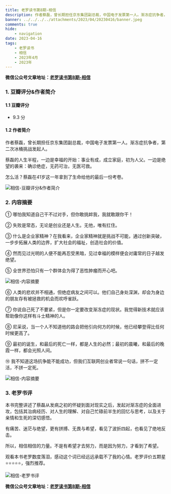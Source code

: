 ```yaml
---
title: 老罗读书第8期-相信
description: 作者蔡磊，曾长期担任京东集团副总裁，中国电子发票第一人。渐冻症抗争者，第二次冰桶挑战发起人。蔡磊的人生半程，一边是幸福的开始：事业有成，成立家庭，初为人父。一边是绝望的袭来：确诊绝症，无药可治，无医可救。怎么活？蔡磊在41岁这一年拿到了生命给他的最后一份考卷。
banner: ../../../../attachments/2023/04/20230416/banner.jpeg
comments: true
hide:
    - navigation
date: 2023-04-16
tags:
    - 老罗读书
    - 相信
    - 2023年4月
    - 2023年
---
```


__微信公众号文章地址：[老罗读书第8期-相信](https://mp.weixin.qq.com/s/MGzsXNCS7Xgv-fHZXt7JgA)__

### 1. 豆瓣评分&作者简介

#### 1.1 豆瓣评分

+ 9.3 分

#### 1.2 作者简介

作者蔡磊，曾长期担任京东集团副总裁，中国电子发票第一人。渐冻症抗争者，第二次冰桶挑战发起人。

蔡磊的人生半程，一边是幸福的开始：事业有成，成立家庭，初为人父。一边是绝望的袭来：确诊绝症，无药可治，无医可救。

怎么活？蔡磊在41岁这一年拿到了生命给他的最后一份考卷。

![相信-豆瓣评分&作者简介](../../../attachments/2023/04/20230416/1.jpeg)

### 2. 内容摘要

① 哪怕我知道自己干不过对手，但你敢挑衅我，我就敢跟你干！

② 失败是常态，无论是创业还是人生。无他，唯有扛住。

③ 什么是企业家精神？在我看来，企业家精神就是挑战不可能，通过创新突破，一步步拓展人类的边界，扩大社会的福祉，创造社会的价值。

④ 然而见过光明的人便不能再忍受黑暗，见过幸福的模样便会对庸常的日子越发绝望。

⑤ 全世界恐怕只有一个群体会为得了恶性肿瘤而开心吧。

![相信-内容摘要](../../../attachments/2023/04/20230416/2.jpeg)

⑥ 人类的悲欢并不相通，但绝症病友之间可以。他们自己身处深渊，却会为身边的朋友存有被拯救的机会而欢呼雀跃。

⑦ 你说自己死了不要紧，但是你一定要改变渐冻症的现状。我觉得新技术就应该帮助像你这样有斗士精神的人。

⑧ 尼采说，当一个人不知道他的路会把他引向何方的时候，他已经攀登得比任何时候更高了。

⑨ 最初的诞生，和最后的死亡一样，都是人生的必然；最初的晨曦，和最后的晚霞一样，都会光照人间。

⑩ 我不知道这场抗争能不能成功，但我们互联网创业者常说一句话，拼不一定活，不拼一定死。

![相信-内容摘要](../../../attachments/2023/04/20230416/3.jpeg)

### 3. 老罗书评

本书完整讲述了蔡磊从发病之初的怀疑到面对现实之后，发起对渐冻症的全面进攻，包括其治病经历、对人生的理解、对自己忙碌前半生的回忆与思考，以及关于亲情和生死的深切感悟。

有痛苦、迷茫与绝望，更有拼搏、无畏与希望，看见了波折四起，也看见了绝地反击。

所以，相信相信的力量。不是有希望才去努力，而是因为努力，才看到了希望。

观看本书老罗数度落泪，感动这个词已经远远承载不了我的心情。老罗评价五颗星⭐️⭐️⭐️⭐️⭐️，强烈推荐。

![相信-老罗书评](../../../attachments/2023/04/20230416/4.jpeg)

__微信公众号文章地址：[老罗读书第8期-相信](https://mp.weixin.qq.com/s/MGzsXNCS7Xgv-fHZXt7JgA)__